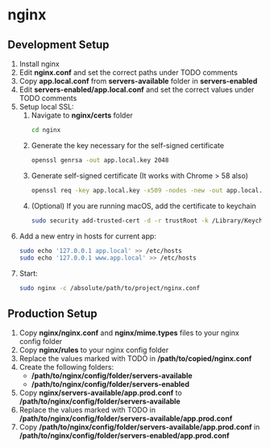 # nginx

## Development Setup

1. Install nginx
2. Edit **nginx.conf** and set the correct paths under TODO comments
3. Copy **app.local.conf** from **servers-available** folder in **servers-enabled**
4. Edit **servers-enabled/app.local.conf**  and set the correct values under TODO comments
5. Setup local SSL:
   1. Navigate to **nginx/certs** folder
      ```bash
      cd nginx
      ```
   2. Generate the key necessary for the self-signed certificate
      ```bash
      openssl genrsa -out app.local.key 2048
      ```
   3. Generate self-signed certificate (It works with Chrome > 58 also)
      ```bash
      openssl req -key app.local.key -x509 -nodes -new -out app.local.crt -subj "/CN=app.local" -reqexts SAN -extensions SAN -config <(cat /etc/ssl/openssl.cnf <(printf '[SAN]\nsubjectAltName=DNS:app.local')) -sha256 -days 3650
      ```
   4. (Optional) If you are running macOS, add the certificate to keychain
      ```bash
      sudo security add-trusted-cert -d -r trustRoot -k /Library/Keychains/System.keychain app.local.crt
      ```
6. Add a new entry in hosts for current app:
   ```bash
   sudo echo '127.0.0.1 app.local' >> /etc/hosts
   sudo echo '127.0.0.1 www.app.local' >> /etc/hosts
   ```
7. Start:
   ```bash
   sudo nginx -c /absolute/path/to/project/nginx.conf
   ```
   
## Production Setup

1. Copy **nginx/nginx.conf** and **nginx/mime.types** files to your nginx config folder
2. Copy **nginx/rules** to your nginx config folder
3. Replace the values marked with TODO in **/path/to/copied/nginx.conf**
4. Create the following folders:
   * **/path/to/nginx/config/folder/servers-available**
   * **/path/to/nginx/config/folder/servers-enabled**
5. Copy **nginx/servers-available/app.prod.conf** to **/path/to/nginx/config/folder/servers-available**
6. Replace the values marked with TODO in **/path/to/nginx/config/folder/servers-available/app.prod.conf**
7. Copy **/path/to/nginx/config/folder/servers-available/app.prod.conf** in **/path/to/nginx/config/folder/servers-enabled/app.prod.conf**
